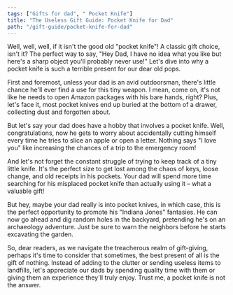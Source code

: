 ```yaml
---
tags: ["Gifts for dad", " Pocket Knife"]
title: "The Useless Gift Guide: Pocket Knife for Dad"
path: "/gift-guide/pocket-knife-for-dad"
---
```


Well, well, well, if it isn't the good old "pocket knife"! A classic gift choice, isn't it? The perfect way to say, "Hey Dad, I have no idea what you like but here's a sharp object you'll probably never use!" Let's dive into why a pocket knife is such a terrible present for our dear old pops.

First and foremost, unless your dad is an avid outdoorsman, there's little chance he'll ever find a use for this tiny weapon. I mean, come on, it's not like he needs to open Amazon packages with his bare hands, right? Plus, let's face it, most pocket knives end up buried at the bottom of a drawer, collecting dust and forgotten about.

But let's say your dad does have a hobby that involves a pocket knife. Well, congratulations, now he gets to worry about accidentally cutting himself every time he tries to slice an apple or open a letter. Nothing says "I love you" like increasing the chances of a trip to the emergency room!

And let's not forget the constant struggle of trying to keep track of a tiny little knife. It's the perfect size to get lost among the chaos of keys, loose change, and old receipts in his pockets. Your dad will spend more time searching for his misplaced pocket knife than actually using it – what a valuable gift!

But hey, maybe your dad really is into pocket knives, in which case, this is the perfect opportunity to promote his "Indiana Jones" fantasies. He can now go ahead and dig random holes in the backyard, pretending he's on an archaeology adventure. Just be sure to warn the neighbors before he starts excavating the garden.

So, dear readers, as we navigate the treacherous realm of gift-giving, perhaps it's time to consider that sometimes, the best present of all is the gift of nothing. Instead of adding to the clutter or sending useless items to landfills, let's appreciate our dads by spending quality time with them or giving them an experience they'll truly enjoy. Trust me, a pocket knife is not the answer.